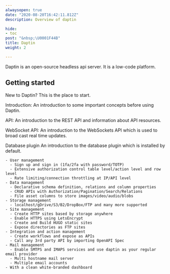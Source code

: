 ```yaml
---
alwaysopen: true 
date: "2020-08-20T16:42:11.812Z"
description: Overview of daptin 

hide:
- toc 
post: "&nbsp;\U0001F44B"
title: Daptin 
weight: 2

---
```


Daptin is an open-source headless api server. It is a low-code platform.
 

## Getting started

New to Daptin? This is the place to start.

Introduction: An introduction to some important concepts before using Daptin. 

API: An introduction to the REST API and information about API resources. 

WebSocket API: An introduction to the WebSockets API which is used to broad cast real time updates. 

Database plugin An introduction to the database plugin which is installed by default.

```
- User management
  - Sign up and sign in (1fa/2fa with password/TOTP)
  - Extensive authorization control table level/action level and row level
  - Rate limiting/connection throttling at IP/API level
- Data management
  - Declarative schema definition, relations and column properties
  - CRUD APIs with Authorization/Pagination/Search/Relations
  - File asset columns to store images/video/audio/blobs
- Storage management
  - localhost/gDrive/S3/B2/DropBox/FTP and many more supported
- Site management
  - Create HTTP sites based by storage anywhere
  - Enable HTTPS using LetsEncrypt
  - Create and Build HUGO static sites
  - Expose directories as FTP sites
- Integration and action management
  - Create workflows and expose as APIs
  - Call any 3rd party API by importing OpenAPI Spec
- Mail management
  - Enable SMTPS and IMAPS services and use daptin as your regular email provider
  - Multi hostname mail server
  - Multiple email accounts
- With a clean white-branded dashboard
```
